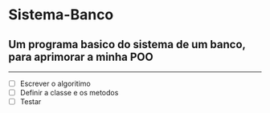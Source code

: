 # Sistema-Banco
## Um programa basico do sistema de um banco, para aprimorar a minha POO
---
- [ ] Escrever o algoritimo
- [ ] Definir a classe e os metodos
- [ ] Testar
